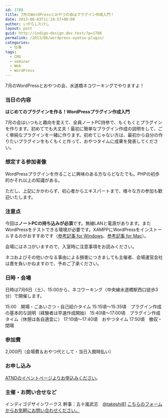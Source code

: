 ```yaml
---
id: 1788
title: 7月のWordPressとおやつの会はプラグイン作成入門！
date: 2013-06-03T11:19:57+00:00
author: いがらしたけし
layout: post
guid: http://indigo-design.dev.test/?p=1788
permalink: /2013/06/wordpress-oyatsu-plugin/
categories:
  - 仕事
tags:
  - CMS
  - seminar
  - Web
  - WordPress
---
```

7月のWordPressとおやつの会、水道橋ネコワーキングでやりますよ！
<h3>当日の内容</h3>
<strong>はじめてのプラグインを作る！WordPressプラグイン作成入門</strong>

7月の会はいつもと趣向を変えて、全員ノートPC持参で、もくもくとプラグインを作ります。初めてでも大丈夫！最初に簡単なプラグイン作成の説明をして、ごく単純なプラグインを一緒に作ります。初めてじゃない方は、最初から自分の作りたいプラグインをもくもくと作って、おやつタイムに成果を発表してください。
<h3>想定する参加者像</h3>
WordPressプラグインを作ることに興味のある方ならどなたでも。PHPの初歩的かそれ以上の知識がある。

ただし、上記にかかわらず、初心者からエキスパートまで、様々な方の参加も歓迎いたします。
<h3>注意点</h3>
今回は<strong>ノートPCの持ち込みが必須</strong>です。無線LANと電源があります。またWordPressをテストできる環境が必要です。XAMPPにWordPressをインストールするのがおすすめです（<a href="http://creator-life.net/xampp-wordpress/">参考記事 for Windows</a>、<a href="http://www.coldsleep.jp/2011/06/25/xampp/">参考記事 for Mac</a>）。

会場にはネコがいますので、入室時に注意事項をお読みください。

ネコおよびその他いかなる事由による損害につきましても主催者、会場運営会社は責を負いかねますので、予めご了承ください。
<h3>日時・会場</h3>
日時は7月6日（土）、15:00から、ネコワーキング（中央線水道橋駅西口徒歩3分）で開催します。

15:00　開場・ごあいさつ・自己紹介タイム
15:15頃～15:35頃　プラグイン作成の基本的な説明（経験者は早速作成開始）
15:40頃〜17:00頃　プラグイン作成タイム（休憩は各自適宜に）
17:10頃〜17:40頃　おやつタイム
17:50頃　撤収・閉場
<h3>参加費</h3>
2,000円（会場費＆おやつ代として・当日入館時払い）
<h3>お申し込み</h3>
<a href="http://atnd.org/events/40243">ATNDのイベントページよりお申込みください</a>。
<h3>主催・お問い合せなど</h3>
インディゴデザインワークス
幹事：五十嵐武志　<a href="https://twitter.com/takeshi81">@takeshi81</a>
<a href="https://www.idw.jp/contact/#main">こちらのフォームからお気軽にお問い合わせください。</a>